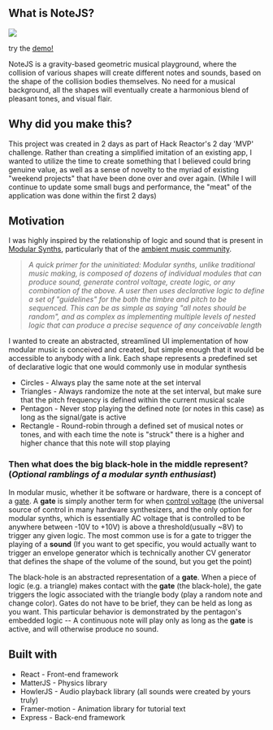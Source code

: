 ## What is NoteJS?

![](https://github.com/erikeh/erikeh-demo-assets/blob/master/noteJS-demo_jul29.gif)

try the [demo!](http://18.144.8.57/)

NoteJS is a gravity-based geometric musical playground, where the collision of various shapes will create different notes and sounds, based on the shape of the collision bodies themselves. No need for a musical background, all the shapes will eventually create a harmonious blend of pleasant tones, and visual flair.

## Why did you make this?

This project was created in 2 days as part of Hack Reactor's 2 day 'MVP' challenge. Rather than creating a simplified imitation of an existing app, I wanted to utilize the time to create something that I believed could bring genuine value, as well as a sense of novelty to the myriad of existing "weekend projects" that have been done over and over again. (While I will continue to update some small bugs and performance, the "meat" of the application was done within the first 2 days)

## Motivation

I was highly inspired by the relationship of logic and sound that is present in [Modular Synths](https://www.noiseengineering.us/blog/what-is-a-modular-synth), particularly that of the [ambient music community](https://www.youtube.com/watch?v=GjYENsrLLf4).


> _A quick primer for the uninitiated: Modular synths, unlike traditional music making, is composed of dozens of individual modules that can produce sound, generate control voltage, create logic, or any combination of the above. A user then uses declarative logic to define a set of "guidelines" for the both the timbre and pitch to be sequenced. This can be as simple as saying "all notes should be random", and as complex as implementing multiple levels of nested logic that can produce a precise sequence of any conceivable length_


I wanted to create an abstracted, streamlined UI implementation of how modular music is conceived and created, but simple enough that it would be accessible to anybody with a link. Each shape represents a predefined set of declarative logic that one would commonly use in modular synthesis
* Circles - Always play the same note at the set interval
* Triangles - Always randomize the note at the set interval, but make sure that the pitch frequency is defined within the current musical scale
* Pentagon - Never stop playing the defined note (or notes in this case) as long as the signal/gate is active
* Rectangle - Round-robin through a defined set of musical notes or tones, and with each time the note is "struck" there is a higher and higher chance that this note will stop playing

### Then what does the big black-hole in the middle represent? (*Optional ramblings of a modular synth enthusiast*)

In modular music, whether it be software or hardware, there is a concept of a [gate](https://en.wikipedia.org/wiki/CV/gate#Gate). A **gate** is simply another term for when [control voltage](https://en.wikipedia.org/wiki/CV/gate) (the universal source of control in many hardware synthesizers, and the only option for modular synths, which is essentially AC voltage that is controlled to be anywhere between -10V to +10V) is above a threshold(usually ~8V) to trigger any given logic. The most common use is for a gate to trigger the playing of a **sound** (If you want to get specific, you would actually want to trigger an envelope generator which is technically another CV generator that defines the shape of the volume of the sound, but you get the point)

The black-hole is an abstracted representation of a **gate**. When a piece of logic (e.g. a triangle) makes contact with the **gate** (the black-hole), the gate triggers the logic associated with the triangle body (play a random note and change color). Gates do not have to be brief, they can be held as long as you want. This particular behavior is demonstrated by the pentagon's embedded logic -- A continuous note will play only as long as the **gate** is active, and will otherwise produce no sound.

## Built with

* React - Front-end framework
* MatterJS - Physics library
* HowlerJS - Audio playback library (all sounds were created by yours truly)
* Framer-motion - Animation library for tutorial text
* Express - Back-end framework
